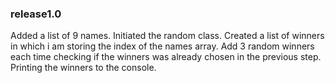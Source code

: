 ### release1.0 ###

Added a list of 9 names.
Initiated the random class.
Created a list of winners in which i am storing the index of the names array.
Add 3 random winners each time checking if the winners was already chosen in the previous step.
Printing the winners to the console.

